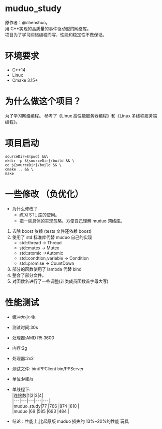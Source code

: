 # muduo_study

原作者：@chenshuo。  
用 C++实现的高质量的事件驱动型的网络库。  
项目为了学习网络编程而写，性能和稳定性不做保证。

# 环境要求

- C++14
- Linux
- Cmake 3.15+

# 为什么做这个项目？

为了学习网络编程。
参考了《Linux 高性能服务器编程》和《Linux 多线程服务端编程》。

# 项目启动

```
sourceDir=$(pwd) &&\
mkdir -p ${sourceDir}/build && \
cd ${sourceDir}/build && \
cmake .. && \
make
```

# 一些修改 （负优化）

- 为什么修改？
  - 练习 STL 库的使用。
  - 把一些具体的实现忽略，方便自己理解 muduo 网络库。

1. 去除 boost 依赖 (tests 文件还依赖 boost)
2. 使用了 std 标准库代替 muduo 自己的实现
   - std::thread -> Thread
   - std::mutex -> Mutex
   - std::atomic ->Automic
   - std::condtion_variable -> Condition
   - std::promise -> CountDown
3. 部分的函数使用了 lambda 代替 bind
4. 整合了部分文件。
5. 对函数名进行了一些调整(非类成员函数首字母大写)

# 性能测试

- 缓冲大小:4k
- 测试时间:30s
- 处理器:AMD R5 3600
- 内存:2g
- 处理器:2x2
- 测试文件: bin/PPClient bin/PPServer
- 单位:MiB/s
- 单线程下:  
  |连接数|1|2|3|4|  
  |---|---|---|---|---|  
  |muduo_study|77 |766 |874 |610 |  
  |muduo |69 |585 |693 |484 |

- 结论：性能上,比起原版 muduo 损失约 13%~20%的性能 玩具
